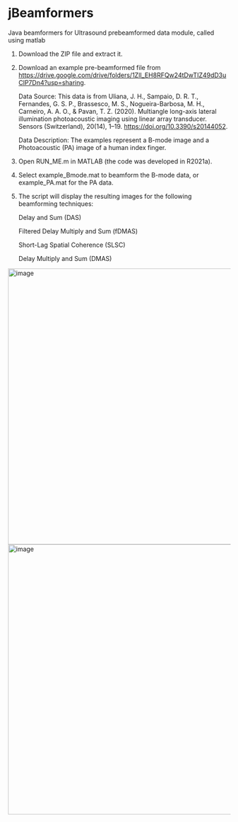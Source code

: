 # jBeamformers
Java beamformers for Ultrasound prebeamformed data module, called using matlab

1.    Download the ZIP file and extract it.

2.    Download an example pre-beamformed file from https://drive.google.com/drive/folders/1ZlI_EH8RFQw24tDwTIZ49dD3uClP7Dn4?usp=sharing.

        Data Source: This data is from Uliana, J. H., Sampaio, D. R. T., Fernandes, G. S. P., Brassesco, M. S., Nogueira-Barbosa, M. H., Carneiro, A. A. O., & Pavan, T. Z. (2020).
        Multiangle long-axis lateral illumination photoacoustic imaging using linear array transducer. Sensors (Switzerland), 20(14), 1–19. https://doi.org/10.3390/s20144052.

        Data Description: The examples represent a B-mode image and a Photoacoustic (PA) image of a human index finger.

 3.   Open RUN_ME.m in MATLAB (the code was developed in R2021a).

 4.   Select example_Bmode.mat to beamform the B-mode data, or example_PA.mat for the PA data.

 5.   The script will display the resulting images for the following beamforming techniques:

        Delay and Sum (DAS)

        Filtered Delay Multiply and Sum (fDMAS)

        Short-Lag Spatial Coherence (SLSC)

        Delay Multiply and Sum (DMAS)

<img width="1018" height="624" alt="image" src="https://github.com/user-attachments/assets/0ec2b305-3cf1-41f6-a89c-8055c0d066c6" />

<img width="994" height="611" alt="image" src="https://github.com/user-attachments/assets/c87d25db-2bd1-4c26-a39a-74a8344938d3" />

